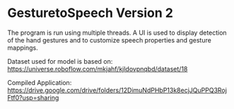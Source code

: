 # GesturetoSpeech Version 2
The program is run using multiple threads. A UI is used to display detection of the hand gestures and to customize speech properties and gesture mappings.

Dataset used for model is based on: https://universe.roboflow.com/mkjahf/kjldovpnqbd/dataset/18

Compiled Application: https://drive.google.com/drive/folders/12DimuNdPHbP13k8ecjJQuPPQ3RojFtf0?usp=sharing
